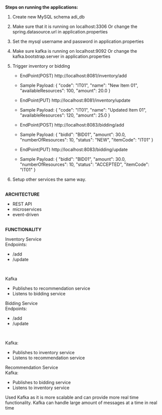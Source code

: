 <b>Steps on running the applications:</b>

1. Create new MySQL schema adi_db
2. Make sure that it is running on localhost:3306
   Or change the spring.datasource.url in application.properties
3. Set the mysql username and password in application.properties
4. Make sure kafka is running on localhost:9092
   Or change the kafka.bootstrap.server in application.properties
5. Trigger inventory or bidding

   - EndPoint(POST)
   http://localhost:8081/inventory/add

   - Sample Payload:
   {
       "code": "IT01",
       "name": "New Item 01",
       "availableResources": 100,
       "amount": 20.0
   }


   - EndPoint(PUT)
   http://localhost:8081/inventory/update

   - Sample Payload:
   {
       "code": "IT01",
       "name": "Updated Item 01",
       "availableResources": 120,
       "amount": 25.0
   }


   - EndPoint(POST)
   http://localhost:8083/bidding/add

   - Sample Payload:
   {
       "bidId": "BID01",
       "amount": 30.0,
       "numberOfResources": 10,
       "status": "NEW",
       "itemCode": "IT01"
   }


   - EndPoint(PUT)
   http://localhost:8083/bidding/update

   - Sample Payload:
   {
       "bidId": "BID01",
       "amount": 30.0,
       "numberOfResources": 10,
       "status": "ACCEPTED",
       "itemCode": "IT01"
   }

6. Setup other services the same way.

<br/>
<b>ARCHITECTURE</b>

- REST API
- microservices
- event-driven

<br/>
<b>FUNCTIONALITY</b>

Inventory Service<br/>
Endpoints:
- /add
- /update
<br/>

Kafka
- Publishes to recommendation service
- Listens to bidding service

Bidding Service<br/>
Endpoints:
- /add
- /update
<br/>

Kafka:
- Publishes to inventory service
- Listens to recommendation service

Recommendation Service<br/>
Kafka:
- Publishes to bidding service
- Listens to inventory service

Used Kafka as it is more scalable and can provide more real time functionality.
Kafka can handle large amount of messages at a time in real time